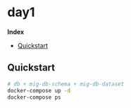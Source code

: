 # day1
**Index**
- [Quickstart](#quickstart)

## Quickstart
```bash
# db + mig-db-schema + mig-db-dataset
docker-compose up -d
docker-compose ps
```